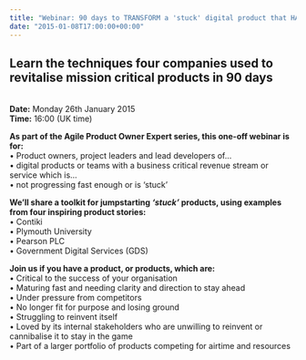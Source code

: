```yaml
---
title: "Webinar: 90 days to TRANSFORM a 'stuck' digital product that HAS to succeed..."
date: "2015-01-08T17:00:00+00:00"
---
```


<h2><b>Learn the techniques four companies used to revitalise mission critical products in 90 days</b></h2>

<p><br/>
<b>Date:</b> Monday 26th January 2015<br/>
<b>Time:</b> 16:00 (UK time)<br/></p>

<p><b>As part of the Agile Product Owner Expert series, this one-off webinar is for:</b><br/>
• Product owners, project leaders and lead developers of...<br/>
• digital products or teams with a business critical revenue stream or service which is...<br/>
• not progressing fast enough or is ‘stuck’<br/></p>

<p><b>We’ll share a toolkit for jumpstarting <i>‘stuck’</i> products, using examples from four inspiring product stories:</b><br/>
• Contiki<br/>
• Plymouth University<br/>
• Pearson PLC<br/>
• Government Digital Services (GDS)<br/></p>

<p><b>Join us if you have a product, or products, which are:</b><br/>
• Critical to the success of your organisation<br/>
• Maturing fast and needing clarity and direction to stay ahead<br/>
• Under pressure from competitors<br/>
• No longer fit for purpose and losing ground<br/>
• Struggling to reinvent itself<br/>
• Loved by its internal stakeholders who are unwilling to reinvent or cannibalise it to stay in the game<br/>
• Part of a larger portfolio of products competing for airtime and resources<br/>
<br/></p>
